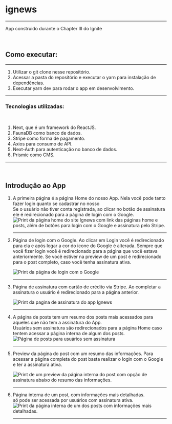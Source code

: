# ignews

<hr />
<p>App construido durante o Chapter III do Ignite</p>
<br />
<h2>Como executar:</h2>
<hr />
<ol>
  <li>Utilizar o git clone nesse repositório.</li>
  <li>
    Acessar a pasta do repositório e executar o yarn para instalação de
    dependências.
  </li>
  <li>Executar yarn dev para rodar o app em desenvolvimento.</li>
</ol>
<hr />
<h3>Tecnologias utilizadas:</h3>
<br />
<ol>
  <li>Next, que é um framework do ReactJS.</li>
  <li>FaunaDB como banco de dados.</li>
  <li>Stripe como forma de pagamento.</li>
  <li>Axios para consumo de API.</li>
  <li>Next-Auth para autenticação no banco de dados.</li>
  <li>Prismic como CMS.</li>
</ol>
<hr />
<br />
<h2>Introdução ao App</h2>
<ol>
  <li>
    A primeira página é a página Home do nosso App. Nela você pode tanto fazer
    login quanto se cadastrar no nosso<br />
    Se o usuário não tiver conta registrada, ao clicar no botão de assinatura
    ele é redirecionado para a página de login com o Google.
    <img
      src="https://imagensbrasil.org/images/2022/03/21/img1.md.jpg"
      alt="Print da página home do site Ignews com link das páginas home e posts, além de botões para login com o Google e assinatura pelo Stripe."
      aria-label="Print da página Home do site Ignews."
    />
  </li>
  <hr>
  <li>
    <p>
      Página de login com o Google. Ao clicar em Login você é redirecionado para ela e após logar a cor do icone do Google é alterada.
      Sempre que você fizer login você é redirecionado para a página que você estava anteriormente. Se você estiver na preview de um post é redirecionado para o post completo, caso você tenha assinatura ativa.
    </p>
    <img src="https://imagensbrasil.org/images/2022/03/21/loginGoogle.jpg" alt="Print da página de login com o Google" aria-label="Print da página de login com o Google, mostrando o seu usuário e a opção de usar outra conta.">
  </li>
  <hr>
  <li>
    <p>
      Página de assinatura com cartão de crédito via Stripe. Ao completar a assinatura o usuário é redirecionado para a página anterior.
    </p>
    <img src="https://imagensbrasil.org/images/2022/03/21/img3.jpg" alt="Print da pagina de assinatura do app Ignews" aria-label="Print da página de assinatura do app com campos de dados do cartão, endereço e dados do usuário.">
  </li>
  <hr>
  <li>
    A página de posts tem um resumo dos posts mais acessados para aqueles que
    não tem a assinatura do App. <br />
    Usuários sem assinatura são redirecionados para a página Home caso tentem
    acessar a página interna de algum dos posts.
    <img
      src="https://imagensbrasil.org/images/2022/03/21/img2.jpg"
      alt="Página de posts para usuários sem assinatura"
      aria-label="Print da página de posts do site Ignews para usuários sem assinatura, onde só é exibido um resumo dos posts mais acessados"
    />
  </li>
  <hr>
  <li>
    <p>Preview da página do post com um resumo das informações. Para acessar a página completa do post basta realizar o login com o Google e ter a assinatura ativa.
    </p>
    <img src="https://imagensbrasil.org/images/2022/03/21/preview.jpg" alt="Print de um preview da página interna do post com opção de assinatura abaixo do resumo das informações." aria-label="Print de um preview da página interna do post com opção de assinatura abaixo do resumo das informações e botão de login com Google no header.">
  </li>
  <hr>
  <li>
    Página interna de um post, com informações mais detalhadas. <br />
    só pode ser acessada por usuários com assinatura ativa.
    <img
      src="https://imagensbrasil.org/images/2022/03/21/img4.jpg"
      alt="Print da página interna de um dos posts com informações mais detalhadas."
      aria-label="Print da página interna de um dos posts com informações mais detalhadas. A seguir as informações do post selecionado: "
    />
    
  </li>
  <hr>
</ol>
